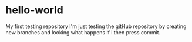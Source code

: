 # hello-world
My first testing repository
I'm just testing the gitHub repository by creating new branches and 
looking what happens if i then press commit.
